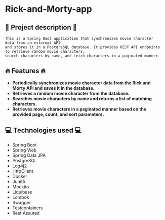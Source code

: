 # Rick-and-Morty-app
## :pencil: Project description :pencil:
```
This is a Spring Boot application that synchronizes movie character data from an external API 
and stores it in a PostgreSQL database. It provides REST API endpoints to retrieve random movie characters, 
search characters by name, and fetch characters in a paginated manner.
```
## :fire: Features :fire:
+ **Periodically synchronizes movie character data from the Rick and Morty API and saves it in the database.**
+ **Retrieves a random movie character from the database.**
+ **Searches movie characters by name and returns a list of matching characters.**
+ **Retrieves movie characters in a paginated manner based on the provided page, count, and sort parameters.**
## :computer: Technologies used :computer:
+ Spring Boot
+ Spring Web
+ Spring Data JPA
+ PostgreSQL
+ Log4j2
+ HttpClient
+ Docker
+ Junit5
+ Mockito
+ Liquibase
+ Lombok
+ Swagger
+ Testcontainers
+ Rest Assured
